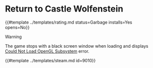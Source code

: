 # Return to Castle Wolfenstein
<!-- script:Aliases [] -->

{{#template ../templates/rating.md status=Garbage installs=Yes opens=No}}

> [!WARNING]
> The game stops with a black screen window when loading and displays [Could Not Load OpenGL Subsystem](https://steamcommunity.com/app/9010/discussions/0/540740501210124263/) error.

{{#template ../templates/steam.md id=9010}}
